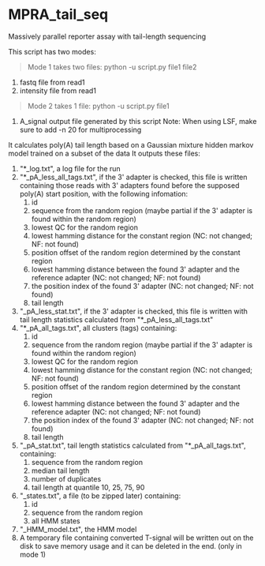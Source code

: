 # MPRA_tail_seq
Massively parallel reporter assay with tail-length sequencing 

This script has two modes:
> Mode 1 takes two files: python -u script.py file1 file2
1. fastq file from read1 
2. intensity file from read1

> Mode 2 takes 1 file: python -u script.py file1
1. A_signal output file generated by this script
Note: When using LSF, make sure to add -n 20 for multiprocessing

It calculates poly(A) tail length based on a Gaussian mixture hidden markov model trained on a subset of the data
It outputs these files:
1. "*_log.txt", a log file for the run
2. "*_pA_less_all_tags.txt", if the 3' adapter is checked, this file is written containing those reads with 3' adapters found
	before the supposed poly(A) start position, with the following infomation:
	1) id
	2) sequence from the random region (maybe partial if the 3' adapter is found within the random region)
	3) lowest QC for the random region 
	4) lowest hamming distance for the constant region (NC: not changed; NF: not found)
	5) position offset of the random region determined by the constant region
	6) lowest hamming distance between the found 3' adapter and the reference adapter (NC: not changed; NF: not found)
	7) the position index of the found 3' adapter (NC: not changed; NF: not found)
	8) tail length  
3. "_pA_less_stat.txt", if the 3' adapter is checked, this file is written with tail length statistics calculated
	from "*_pA_less_all_tags.txt"
4. "*_pA_all_tags.txt", all clusters (tags) containing: 
	1) id
	2) sequence from the random region (maybe partial if the 3' adapter is found within the random region)
	3) lowest QC for the random region 
	4) lowest hamming distance for the constant region (NC: not changed; NF: not found)
	5) position offset of the random region determined by the constant region
	6) lowest hamming distance between the found 3' adapter and the reference adapter (NC: not changed; NF: not found)
	7) the position index of the found 3' adapter (NC: not changed; NF: not found)
	8) tail length  
5. "_pA_stat.txt", tail length statistics calculated from "*_pA_all_tags.txt", containing: 
	1) sequence from the random region
	2) median tail length
	3) number of duplicates
	4) tail length at quantile 10, 25, 75, 90
6. "_states.txt", a file (to be zipped later) containing:
	1) id
	2) sequence from the random region
	3) all HMM states
7. "_HMM_model.txt", the HMM model 
8. A temporary file containing converted T-signal will be written out on the disk to save memory usage
	and it can be deleted in the end. (only in mode 1)
